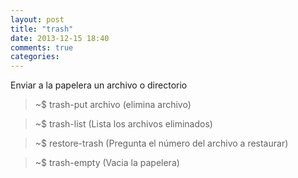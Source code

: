 ```yaml
---
layout: post
title: "trash"
date: 2013-12-15 18:40
comments: true
categories: 
---
```

Enviar a la papelera un archivo o directorio

>~$ trash-put archivo (elimina archivo)

>~$ trash-list (Lista los archivos eliminados)

>~$ restore-trash (Pregunta el número del archivo a restaurar)

>~$ trash-empty (Vacia la papelera)

